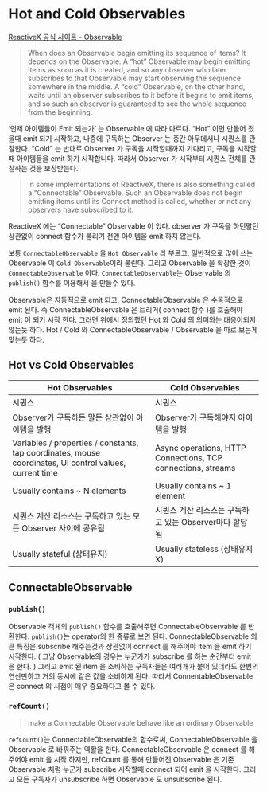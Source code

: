 # Hot and Cold Observables

[ReactiveX 공식 사이트 - Observable](http://reactivex.io/documentation/observable.html)
> When does an Observable begin emitting its sequence of items? It depends on the Observable. A “hot” Observable may begin emitting items as soon as it is created, and so any observer who later subscribes to that Observable may start observing the sequence somewhere in the middle. A “cold” Observable, on the other hand, waits until an observer subscribes to it before it begins to emit items, and so such an observer is guaranteed to see the whole sequence from the beginning.

‘언제 아이템들이 Emit 되는가’ 는 Observable 에 따라 다르다. “Hot” 이면 만들어 졌을때 emit 되기 시작하고, 나중에 구독하는 Observer 는 중간 아무데서나 시퀀스를 관찰한다. 
“Cold” 는 반대로 Observer 가 구독을 시작할때까지 기다리고, 구독을 시작할때 아이템들을 emit 하기 시작합니다. 따라서 Observer 가 시작부터 시퀀스 전체를 관찰하는 것을 보장받는다.

> In some implementations of ReactiveX, there is also something called a “Connectable” Observable. Such an Observable does not begin emitting items until its Connect method is called, whether or not any observers have subscribed to it.

ReactiveX 에는 “Connectable” Observable 이 있다. observer 가 구독을 하던말던 상관없이 connect 함수가 불리기 전엔 아이템을 emit 하지 않는다.

보통 `ConnectableObservable` 을 `Hot Observable` 라 부르고, 일반적으로 많이 쓰는 Observable 이 `Cold Observable`이라 불린다. 그리고 Observable 을 확장한 것이 `ConnectableObservable` 이다. `ConnectableObservable`는 Observable 의 `publish()` 함수를 이용해서 을 만들수 있다. 

Observable은 자동적으로 emit 되고, ConnectableObservable 은 수동적으로 emit 된다. 즉 ConnectableObservable 은 트리거( connect 함수 )를 호출해야 emit 이 되기 시작 한다. 그러면 위에서 정의했던 Hot 와 Cold 의 의미와는 대응이되지 않는듯 하다. Hot / Cold 와 ConnectableObservable / Observable 을 따로 보는게 맞는듯 하다.

## Hot vs Cold Observables
Hot Observables | Cold Observables 
----------------|-------------------
시퀀스 | 시퀀스
Observer가 구독하든 말든 상관없이 아이템을 발행 | Observer가 구독해야지 아이템을 발행
Variables / properties / constants, tap coordinates, mouse coordinates, UI control values, current time | Async operations, HTTP Connections, TCP connections, streams
Usually contains ~ N elements | Usually contains ~ 1 element
시퀀스 계산 리소스는 구독하고 있는 모든 Observer 사이에 공유됨 | 시퀀스 계산 리소스는 구독하고 있는 Observer마다 할당됨
Usually stateful (상태유지) | Usually stateless (상태유지 X)

## ConnectableObservable
### `publish()`
Observable 객체의 `publish()` 함수를 호출해주면 ConnectableObservable 를 반환한다. `publish()`는 operator의 한 종류로 보면 된다. ConnectableObservable 의 큰 특징은 subscribe 해주는것과 상관없이 connect 를 해주어야 item 을 emit 하기 시작한다. ( 그냥 Observable의 경우는 누군가가 subscribe 를 하는 순간부터 emit 을 한다. ) 그리고 emit 된 item 을 소비하는 구독자들은 여러개가 붙어 있더라도 한번의 연산만하고 거의 동시에 같은 값을 소비하게 된다. 따라서 ConnentableObservable은 connect 의 시점이 매우 중요하다고 볼 수 있다.

### `refCount()`
> make a Connectable Observable behave like an ordinary Observable

`refCount()`는 ConnectableObservable의 함수로써, ConnectableObservable 을 Observable 로 바꿔주는 역활을 한다. ConnectableObservable 은 connect 를 해주어야 emit 을 시작 하지만, refCount 를 통해 만들어진 Observable 은 기존 Observable 처럼 누군가 subscribe 시작할때 connect 되어 emit 을 시작한다. 그리고 모든 구독자가 unsubscribe 하면 Observable 도 unsubscribe 된다.













